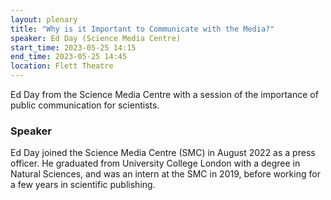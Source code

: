 ```yaml
---
layout: plenary
title: "Why is it Important to Communicate with the Media?"
speaker: Ed Day (Science Media Centre)
start_time: 2023-05-25 14:15
end_time: 2023-05-25 14:45
location: Flett Theatre
---
```


Ed Day from the Science Media Centre with a session of the importance of public communication for scientists.

### Speaker

Ed Day joined the Science Media Centre (SMC) in August 2022 as a press officer. He graduated from University College London 
with a degree in Natural Sciences, and was an intern at the SMC in 2019, before working for a few years in scientific publishing.

